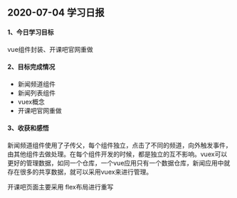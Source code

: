 ## 2020-07-04  学习日报

#### 1、今日学习目标

vue组件封装、开课吧官网重做

#### 2、目标完成情况

- 新闻频道组件
- 新闻列表组件
- vuex概念
- 开课吧官网重做

#### 3、收获和感悟

新闻频道组件使用了子传父，每个组件独立，点击了不同的频道，向外触发事件，由其他组件去做处理。在每个组件开发的时候，都是独立的互不影响。vuex可以更好的管理数据，如同一个仓库，一个vue应用只有一个数据仓库，新闻应用中就存在很多的共享数据，就可以采用vuex来进行管理。

开课吧页面主要采用 flex布局进行重写

